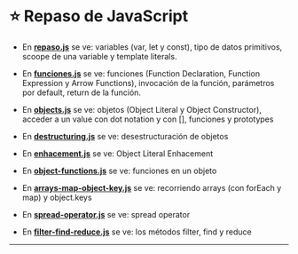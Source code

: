 # :star: Repaso de JavaScript

- En [**repaso.js**](https://github.com/eugenia1984/React-la-guia-completa/blob/main/repaso_js/repaso.js) se ve: variables (var, let y const), tipo de datos primitivos, scoope de una variable y template literals.

- En [**funciones.js**](https://github.com/eugenia1984/React-la-guia-completa/blob/main/repaso_js/funciones.js) se ve: funciones (Function Declaration, Function Expression y Arrow Functions), invocación de la función, parámetros por default, return de la función.

- En [**objects.js**](https://github.com/eugenia1984/React-la-guia-completa/blob/main/repaso_js/objects.js) se ve: objetos (Object Literal y Object Constructor), acceder a un value con dot notation y con [], funciones y prototypes

- En [**destructuring.js**](https://github.com/eugenia1984/React-la-guia-completa/blob/main/repaso_js/destructuring.js) se ve: desestructuración de objetos

- En [**enhacement.js**](https://github.com/eugenia1984/React-la-guia-completa/blob/main/repaso_js/enhacement.js) se ve: Object Literal Enhacement

- En [**object-functions.js**](https://github.com/eugenia1984/React-la-guia-completa/blob/main/repaso_js/object-function.js) se ve: funciones en un objeto

- En [**arrays-map-object-key.js**](https://github.com/eugenia1984/React-la-guia-completa/blob/main/repaso_js/arrays-map-object-key.js) se ve: recorriendo arrays (con  forEach y map) y object.keys

- En [**spread-operator.js**](https://github.com/eugenia1984/React-la-guia-completa/blob/main/repaso_js/spread-operator.js) se ve: spread operator

- En [**filter-find-reduce.js**](https://github.com/eugenia1984/React-la-guia-completa/blob/main/repaso_js/filter-find-reduce.js) se ve: los métodos filter, find y reduce

---
